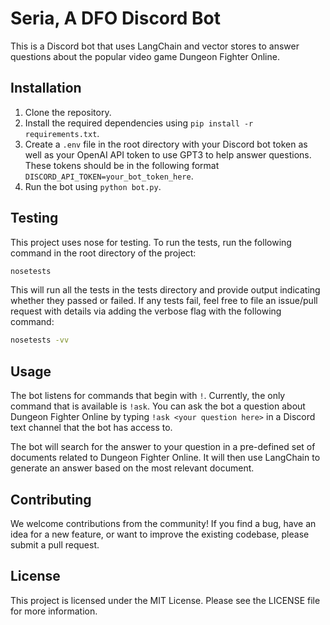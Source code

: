 # Seria, A DFO Discord Bot

This is a Discord bot that uses LangChain and vector stores to answer questions about the popular video game Dungeon Fighter Online.

## Installation

1. Clone the repository.
2. Install the required dependencies using `pip install -r requirements.txt`.
3. Create a `.env` file in the root directory with your Discord bot token as well as your OpenAI API token to use GPT3 to help answer questions. These tokens should be in the following format `DISCORD_API_TOKEN=your_bot_token_here`.
4. Run the bot using `python bot.py`.

## Testing

This project uses nose for testing. To run the tests, run the following command in the root directory of the project:

```bash
nosetests
```

This will run all the tests in the tests directory and provide output indicating whether they passed or failed. If any tests fail, feel free to file an issue/pull request with details via adding the verbose flag with the following command:

```bash
nosetests -vv
```

## Usage

The bot listens for commands that begin with `!`. Currently, the only command that is available is `!ask`. You can ask the bot a question about Dungeon Fighter Online by typing `!ask <your question here>` in a Discord text channel that the bot has access to. 

The bot will search for the answer to your question in a pre-defined set of documents related to Dungeon Fighter Online. It will then use LangChain to generate an answer based on the most relevant document.

## Contributing

We welcome contributions from the community! If you find a bug, have an idea for a new feature, or want to improve the existing codebase, please submit a pull request.

## License

This project is licensed under the MIT License. Please see the LICENSE file for more information.
